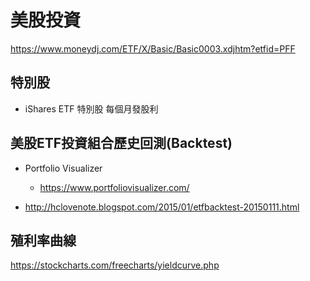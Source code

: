 # 美股投資


https://www.moneydj.com/ETF/X/Basic/Basic0003.xdjhtm?etfid=PFF


## 特別股
- iShares ETF 特別股 每個月發股利



## 美股ETF投資組合歷史回測(Backtest)

- Portfolio Visualizer
    - https://www.portfoliovisualizer.com/


- http://hclovenote.blogspot.com/2015/01/etfbacktest-20150111.html



## 殖利率曲線

https://stockcharts.com/freecharts/yieldcurve.php